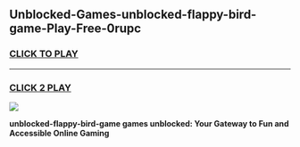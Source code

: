 
## Unblocked-Games-unblocked-flappy-bird-game-Play-Free-0rupc
<h3>
<a href="https://premium76.site?title=unblocked-flappy-bird-game&ref=09A">CLICK TO PLAY</a></h3>
<hr>

<h3>
<a href="https://premium76.site?title=unblocked-flappy-bird-game&ref=09A">CLICK 2 PLAY</a>
  
</h3>

<a href="https://premium76.site?title=unblocked-flappy-bird-game&ref=09A"><img src="https://clearcache.store/games.png"></a>


**unblocked-flappy-bird-game games unblocked: Your Gateway to Fun and Accessible Online Gaming**
